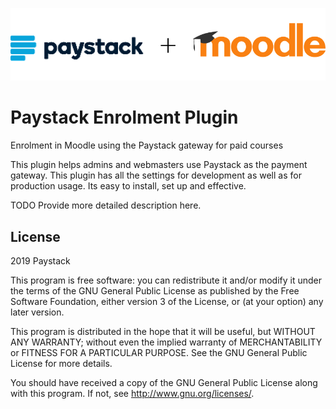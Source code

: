 <p align="center"><a href="https://paystack.com/"><img src="./pix/banner.png?raw=true" alt="Payment Forms for Paystack"></a></p>


# Paystack Enrolment Plugin

Enrolment in Moodle using the Paystack gateway for paid courses

This plugin helps admins and webmasters use Paystack as the payment gateway. This plugin has all the settings for development as well as for production usage. Its easy to install, set up and effective.

TODO Provide more detailed description here.

## License ##

2019 Paystack

This program is free software: you can redistribute it and/or modify it under
the terms of the GNU General Public License as published by the Free Software
Foundation, either version 3 of the License, or (at your option) any later
version.

This program is distributed in the hope that it will be useful, but WITHOUT ANY
WARRANTY; without even the implied warranty of MERCHANTABILITY or FITNESS FOR A
PARTICULAR PURPOSE.  See the GNU General Public License for more details.

You should have received a copy of the GNU General Public License along with
this program.  If not, see <http://www.gnu.org/licenses/>.
